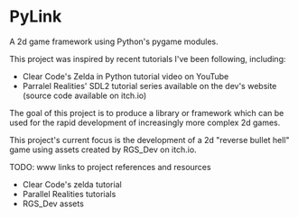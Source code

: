 # PyLink

A 2d game framework using Python's pygame modules.

This project was inspired by recent tutorials I've been following, including:
  - Clear Code's Zelda in Python tutorial video on YouTube 
  - Parralel Realities' SDL2 tutorial series available on the dev's website (source code available on itch.io)

The goal of this project is to produce a library or framework which can be used for the rapid development 
of increasingly more complex 2d games.

This project's current focus is the development of a 2d "reverse bullet hell" game using assets
created by RGS_Dev on itch.io.

TODO: www links to project references and resources
  - Clear Code's zelda tutorial
  - Parallel Realities tutorials
  - RGS_Dev assets
